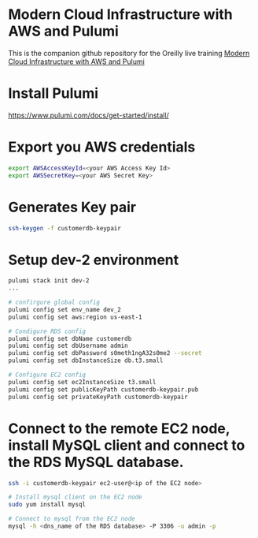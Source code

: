 # Modern Cloud Infrastructure with AWS and Pulumi

This is the companion github repository for the Oreilly live training [Modern Cloud Infrastructure with AWS and Pulumi](https://learning.oreilly.com/live-events/modern-cloud-infrastructure-with-aws-and-pulumi/0636920074622/0636920074621/)

# Install Pulumi
https://www.pulumi.com/docs/get-started/install/
 
# Export you AWS credentials
```bash
export AWSAccessKeyId=<your AWS Access Key Id>
export AWSSecretKey=<your AWS Secret Key>
```

# Generates Key pair
```bash
ssh-keygen -f customerdb-keypair
```

# Setup dev-2 environment
``` bash
pulumi stack init dev-2
...

# confirgure global config
pulumi config set env_name dev_2
pulumi config set aws:region us-east-1

# Condigure RDS config
pulumi config set dbName customerdb
pulumi config set dbUsername admin
pulumi config set dbPassword s0meth1ngA32s0me2 --secret
pulumi config set dbInstanceSize db.t3.small

# Configure EC2 config
pulumi config set ec2InstanceSize t3.small
pulumi config set publicKeyPath customerdb-keypair.pub
pulumi config set privateKeyPath customerdb-keypair
```

# Connect to the remote EC2 node, install MySQL client and connect to the RDS MySQL database.
```bash
ssh -i customerdb-keypair ec2-user@<ip of the EC2 node>

# Install mysql client on the EC2 node
sudo yum install mysql

# Connect to mysql from the EC2 node
mysql -h <dns_name of the RDS database> -P 3306 -u admin -p
```
